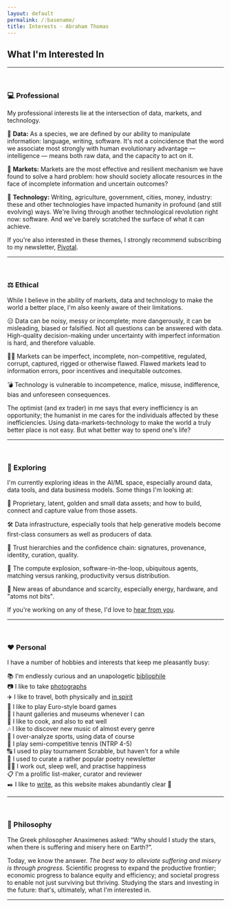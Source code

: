 ```yaml
---
layout: default
permalink: /:basename/
title: Interests · Abraham Thomas
---
```


## What I'm Interested In



----

<br/> 

### 💻 Professional 

My professional interests lie at the intersection of data, markets, and technology.

📀 **Data:** As a species, we are defined by our ability to manipulate information: language, writing, software. It's not a coincidence that the word we associate most strongly with human evolutionary advantage — intelligence — means both raw data, and the capacity to act on it.

🏪 **Markets:** Markets are the most effective and resilient mechanism we have found to solve a hard problem: how should society allocate resources in the face of incomplete information and uncertain outcomes?

📡 **Technology:** Writing, agriculture, government, cities, money, industry: these and other technologies have impacted humanity in profound (and still evolving) ways. We're living through another technological revolution right now: software. And we've barely scratched the surface of what it can achieve.

If you're also interested in these themes, I strongly recommend subscribing to my newsletter, [Pivotal](https://pivotal.substack.com/about).

----

<br/>

### ⚖️ Ethical

While I believe in the ability of markets, data and technology to make the world a better place, I'm also keenly aware of their limitations. 

😑 Data can be noisy, messy or incomplete; more dangerously, it can be misleading, biased or falsified.  Not all questions can be answered with data.  High-quality decision-making under uncertainty with imperfect information is hard, and therefore valuable.

🏴‍☠️ Markets can be imperfect, incomplete, non-competitive, regulated, corrupt, captured, rigged or otherwise flawed.  Flawed markets lead to information errors, poor incentives and inequitable outcomes.  

💣 Technology is vulnerable to incompetence, malice, misuse, indifference, bias and unforeseen consequences.

The optimist (and ex trader) in me says that every inefficiency is an opportunity; the humanist in me cares for the individuals affected by these inefficiencies.  Using data-markets-technology to make the world a truly better place is not easy.  But what better way to spend one's life?

----

<br/>

### 🧭 Exploring

I'm currently exploring ideas in the AI/ML space, especially around data, data tools, and data business models. Some things I'm looking at:

💎 Proprietary, latent, golden and small data assets; and how to build, connect and capture value from those assets.

🛠 Data infrastructure, especially tools that help generative models become first-class consumers as well as producers of data.

🤝 Trust hierarchies and the confidence chain: signatures, provenance, identity, curation, quality.

🤖 The compute explosion, software-in-the-loop, ubiquitous agents, matching versus ranking, productivity versus distribution.

🔑 New areas of abundance and scarcity, especially energy, hardware, and "atoms not bits".

If you're working on any of these, I'd love to [hear from you](mailto:at@abrahamthomas.info).



----

<br/>

### ❤️ Personal

I have a number of hobbies and interests that keep me pleasantly busy:

📚 I'm endlessly curious and an unapologetic [bibliophile](/library)  
📷 I like to take [photographs](/gallery)  
✈️ I like to travel, both physically and [in spirit](/library/#travel-adventure--exploration)    
🎲 I like to play Euro-style board games  
🎨 I haunt galleries and museums whenever I can  
🍱 I like to cook, and also to eat well  
🎶 I like to discover new music of almost every genre  
🏅 I over-analyze sports, using data of course  
🎾 I play semi-competitive tennis (NTRP 4-5)  
🔠 I used to play tournament Scrabble, but haven't for a while   
🌸 I used to curate a rather popular poetry newsletter  
🏋🏾 I work out, sleep well, and practise happiness  
📋 I'm a prolific list-maker, curator and reviewer  
✒️ I like to [write](/writing), as this website makes abundantly clear 🙂   


----

<br/>

### 📡 Philosophy

The Greek philosopher Anaximenes asked: “Why should I study the stars, when there is suffering and misery here on Earth?”. 

Today, we know the answer.  *The best way to alleviate suffering and misery is through progress.*  Scientific progress to expand the productive frontier; economic progress to balance equity and efficiency; and societal progress to enable not just surviving but thriving.  Studying the stars and investing in the future: that's, ultimately, what I'm interested in.

----

<br/>

